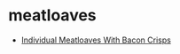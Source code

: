 # meatloaves

 * [Individual Meatloaves With Bacon Crisps](index/i/individual-meatloaves-with-bacon-crisps-109113.json)

